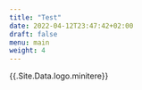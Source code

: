 ```yaml
---
title: "Test"
date: 2022-04-12T23:47:42+02:00
draft: false
menu: main
weight: 4
---
```



{{.Site.Data.logo.minitere}}
